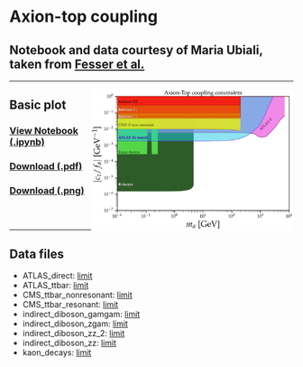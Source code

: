 # Axion-top coupling

## Notebook and data courtesy of Maria Ubiali, taken from [Fesser et al.](https://arxiv.org/abs/2303.17634)

---
[<img align="right" height="250" src="../plots/plots_png/AxionTop_Collider.png">](https://github.com/cajohare/AxionLimits/raw/master/plots/plots_png/AxionTop_Collider.png)
## Basic plot
### [View Notebook (.ipynb)](https://github.com/cajohare/AxionLimits/blob/master/AxionTop_ColliderBounds.ipynb)
### [Download (.pdf)](https://github.com/cajohare/AxionLimits/raw/master/plots/AxionTop_Collider.pdf)
### [Download (.png)](https://github.com/cajohare/AxionLimits/raw/master/plots/plots_png/AxionTop_Collider.png)
### &nbsp;
---

## Data files
* ATLAS_direct: [limit](https://github.com/cajohare/AxionLimits/raw/master/limit_data/AxionTop/ATLAS_direct.txt)
* ATLAS_ttbar: [limit](https://github.com/cajohare/AxionLimits/raw/master/limit_data/AxionTop/ATLAS_ttbar.txt)
* CMS_ttbar_nonresonant: [limit](https://github.com/cajohare/AxionLimits/raw/master/limit_data/AxionTop/CMS_ttbar_nonresonant.txt)
* CMS_ttbar_resonant: [limit](https://github.com/cajohare/AxionLimits/raw/master/limit_data/AxionTop/CMS_ttbar_resonant.txt)
* indirect_diboson_gamgam: [limit](https://github.com/cajohare/AxionLimits/raw/master/limit_data/AxionTop/indirect_diboson_gamgam.txt)
* indirect_diboson_zgam: [limit](https://github.com/cajohare/AxionLimits/raw/master/limit_data/AxionTop/indirect_diboson_zgam.txt)
* indirect_diboson_zz_2: [limit](https://github.com/cajohare/AxionLimits/raw/master/limit_data/AxionTop/indirect_diboson_zz_2.txt)
* indirect_diboson_zz: [limit](https://github.com/cajohare/AxionLimits/raw/master/limit_data/AxionTop/indirect_diboson_zz.txt)
* kaon_decays: [limit](https://github.com/cajohare/AxionLimits/raw/master/limit_data/AxionTop/kaon_decays.txt)